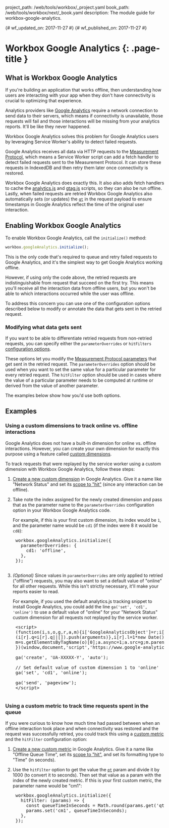 project_path: /web/tools/workbox/_project.yaml
book_path: /web/tools/workbox/next/_book.yaml
description: The module guide for workbox-google-analytics.

{# wf_updated_on: 2017-11-27 #}
{# wf_published_on: 2017-11-27 #}

# Workbox Google Analytics  {: .page-title }

## What is Workbox Google Analytics

If you're building an application that works offline, then understanding
how users are interacting with your app when they don't have connectivity
is crucial to optimizing that experience.

Analytics providers like
[Google Analytics](https://www.google.com/analytics) require a network
connection to send data to their servers, which means if connectivity is
unavailable, those requests will fail and those interactions will be
missing from your analytics reports. It'll be like they never happened.

Workbox Google Analytics solves this problem for Google Analytics users by
leveraging Service Worker's ability to detect failed requests.

Google Analytics receives all data via HTTP requests to the
[Measurement Protocol](/analytics/devguides/collection/protocol/v1/),
which means a Service Worker script can add a fetch handler to detect
failed requests sent to the Measurement Protocol. It can store these
requests in IndexedDB and then retry them later once connectivity is
restored.

Workbox Google Analytics does exactly this. It also also adds fetch
handlers to cache the
[analytics.js](/analytics/devguides/collection/analyticsjs/) and
[gtag.js](/analytics/devguides/collection/gtagjs/)
scripts, so they can also be run offline. Lastly, when failed requests are
retried Workbox Google Analytics also automatically sets (or updates) the
[`qt`](/analytics/devguides/collection/protocol/v1/parameters#qt)
in the request payload to ensure timestamps in Google Analytics reflect the
time of the original user interaction.

## Enabling Workbox Google Analytics

To enable Workbox Google Analytics, call the `initialize()` method:

```js
workbox.googleAnalytics.initialize();
```

This is the only code that's required to queue and retry failed requests to
Google Analytics, and it's the simplest way to get Google Analytics working
offline.

However, if using only the code above, the retried requests are
indistinguishable from request that succeed on the first try. This means
you'll receive all the interaction data from offline users, but you won't
be able to which interactions occurred while the user was offline.

To address this concern you can use one of the configuration options
described below to modify or annotate the data that gets sent in the
retried request.

### Modifying what data gets sent

If you want to be able to differentiate retried requests from non-retried
requests, you can specify either the `parameterOverrides` or `hitFilters`
[configuration options](../next/reference-docs/latest/workbox.googleAnalytics#.initialize).

These options let you modify the
[Measurement Protocol parameters](/analytics/devguides/collection/protocol/v1/parameters)
that get sent in the retried request. The `parameterOverrides` option
should be used when you want to set the same value for a particular
parameter for every retried request. The `hitFilter` option should be used
in cases where the value of a particular parameter needs to be computed at
runtime or derived from the value of another parameter.

The examples below show how you'd use both options.

## Examples

### Using a custom dimensions to track online vs. offline interactions

Google Analytics does not have a built-in dimension for online vs. offline
interactions. However, you can create your own dimension for exactly this
purpose using a feature called
[custom dimensions](https://support.google.com/analytics/answer/2709828).

To track requests that were replayed by the service worker using a custom
dimension with Workbox Google Analytics, follow these steps:

1. [Create a new custom dimension](https://support.google.com/analytics/answer/2709829)
in Google Analytics. Give it a name like "Network Status" and set its
[scope to "hit"](https://support.google.com/analytics/answer/2709828#example-hit)
(since any interaction can be offline).

1. Take note the index assigned for the newly created dimension and pass
that as the parameter name to the `parameterOverrides` configuration option
in your Workbox Google Analytics code.

    For example, if this is your first custom dimension, its index would be `1`,
    and the parameter name would be `cd1` (if the index were 8 it would be
    `cd8`):

    <pre class="prettyprint js">
    workbox.googleAnalytics.initialize({
      parameterOverrides: {
        cd1: 'offline',
      },
    });
    </pre>

1. *(Optional)* Since values in `parameterOverrides` are only applied
to retried ("offline") requests, you may also want to set a default value
of "online" for all other requests. While this isn't strictly necessary,
it'll make your reports easier to read.

    For example, if you used the default analytics.js tracking snippet to
    install Google Analytics, you could add the line
    `ga('set', 'cd1', 'online')` to use a default value of "online" for your
    "Network Status" custom dimension for all requests not replayed by the
    service worker.

    <pre class="prettyprint html">
    &lt;script&gt;
    (function(i,s,o,g,r,a,m){i['GoogleAnalyticsObject']=r;i[r]=i[r]||function(){
    (i[r].q=i[r].q||[]).push(arguments)},i[r].l=1*new Date();a=s.createElement(o),
    m=s.getElementsByTagName(o)[0];a.async=1;a.src=g;m.parentNode.insertBefore(a,m)
    })(window,document,'script','https://www.google-analytics.com/analytics.js','ga');

    ga('create', 'UA-XXXXX-Y', 'auto');

    // Set default value of custom dimension 1 to 'online'
    ga('set', 'cd1', 'online');

    ga('send', 'pageview');
    &lt;/script&gt;
    </pre>

### Using a custom metric to track time requests spent in the queue

If you were curious to know how much time had passed between when an offline
interaction took place and when connectivity was restored and the request was
successfully retried, you could track this using a
[custom metric](https://support.google.com/analytics/answer/2709828) and
the `hitFilter` configuration option:

1. [Create a new custom metric](https://support.google.com/analytics/answer/2709829)
in Google Analytics. Give it a name like "Offline Queue Time", set its
[scope to "hit"](https://support.google.com/analytics/answer/2709828#example-hit),
and set its formatting type to "Time" (in seconds).

1. Use the `hitFilter` option to get the value the
[`qt`](/analytics/devguides/collection/protocol/v1/parameters#qt)
param and divide it by 1000 (to convert it to seconds). Then set that value
as a param with the index of the newly created metric. If this is your
first custom metric, the parameter name would be "cm1":

    <pre class="prettyprint js">
    workbox.googleAnalytics.initialize({
      hitFilter: (params) => {
        const queueTimeInSeconds = Math.round(params.get('qt') / 1000);
        params.set('cm1', queueTimeInSeconds);
      },
    });
    </pre>
